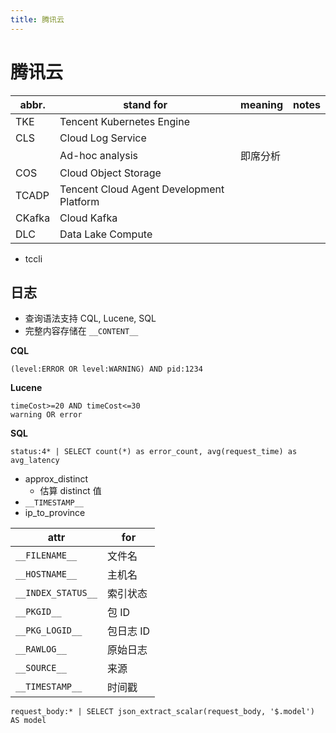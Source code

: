 ```yaml
---
title: 腾讯云
---
```


# 腾讯云

| abbr.  | stand for                                | meaning  | notes |
| ------ | ---------------------------------------- | -------- | ----- |
| TKE    | Tencent Kubernetes Engine                |
| CLS    | Cloud Log Service                        |
|        | Ad-hoc analysis                          | 即席分析 |
| COS    | Cloud Object Storage                     |
| TCADP  | Tencent Cloud Agent Development Platform |
| CKafka | Cloud Kafka                              |
| DLC    | Data Lake Compute                        |

- tccli

## 日志

- 查询语法支持 CQL, Lucene, SQL
- 完整内容存储在 `__CONTENT__`

**CQL**

```
(level:ERROR OR level:WARNING) AND pid:1234
```

**Lucene**

```
timeCost>=20 AND timeCost<=30
warning OR error
```

**SQL**

```
status:4* | SELECT count(*) as error_count, avg(request_time) as avg_latency
```

- approx_distinct
  - 估算 distinct 值
- `__TIMESTAMP__`
- ip_to_province

| attr               | for       |
| ------------------ | --------- |
| `__FILENAME__`     | 文件名    |
| `__HOSTNAME__`     | 主机名    |
| `__INDEX_STATUS__` | 索引状态  |
| `__PKGID__`        | 包 ID     |
| `__PKG_LOGID__`    | 包日志 ID |
| `__RAWLOG__`       | 原始日志  |
| `__SOURCE__`       | 来源      |
| `__TIMESTAMP__`    | 时间戳    |

```
request_body:* | SELECT json_extract_scalar(request_body, '$.model') AS model
```

